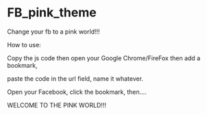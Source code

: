 # FB_pink_theme
Change your fb to a pink world!!!


How to use:

Copy the js code then open your Google Chrome/FireFox then add a bookmark,

paste the code in the url field, name it whatever.

Open your Facebook, click the bookmark, then....

WELCOME TO THE PINK WORLD!!!
